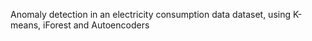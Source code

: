 Anomaly detection in an electricity consumption data dataset, using K-means, iForest and Autoencoders
